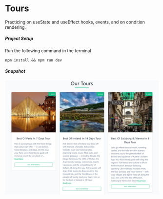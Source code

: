 # Tours

Practicing on useState and useEffect hooks, events, and on condition rendering.

##### Project Setup

Run the following command in the terminal

```
npm install && npm run dev
```

##### Snapshot

![Screenshot](screenshot.png)
